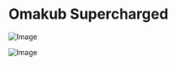# Omakub Supercharged

![Image](https://github.com/user-attachments/assets/796dd22f-37cd-4651-8162-a5ef474258f5)

![Image](https://github.com/user-attachments/assets/61114043-9f00-4045-b0b0-ca84a743a07a)